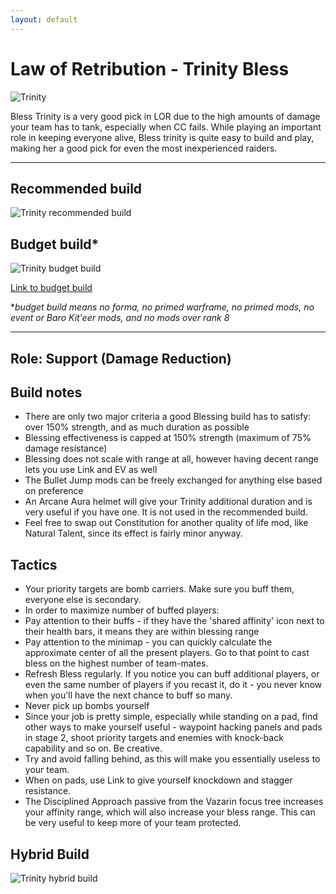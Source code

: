 ```yaml
---
layout: default
---
```

# Law of Retribution - Trinity Bless

![Trinity](http://i.imgur.com/xTe8O30.jpg?1)

Bless Trinity is a very good pick in LOR due to the high amounts of damage your team has to tank, especially when CC fails. While playing an important role in keeping everyone alive, Bless trinity is quite easy to build and play, making her a good pick for even the most inexperienced raiders.

* * *

## Recommended build

![Trinity recommended build](http://i.imgur.com/jK6ROci.jpg)

## Budget build*

![Trinity budget build](http://i.imgur.com/wIwGByd.png)

[Link to budget build](http://warframe-builder.com/Warframes/Builder/Trinity/t_30_0400040040_4-3-5-5-6-5-7-0-5-12-2-5-14-4-5-37-8-5-49-1-8-57-5-5-556-7-5_7-9-49-7-12-11-4-9-14-9-57-8-5-9-556-9-37-14-f-f_0/en/1-0-18)

*_budget build means no forma, no primed warframe, no primed mods, no event or Baro Kit'eer mods, and no mods over rank 8_

* * *

## Role: Support (Damage Reduction)

## Build notes

* There are only two major criteria a good Blessing build has to satisfy: over 150% strength, and as much duration as possible
* Blessing effectiveness is capped at 150% strength (maximum of 75% damage resistance)
* Blessing does not scale with range at all, however having decent range lets you use Link and EV as well
* The Bullet Jump mods can be freely exchanged for anything else based on preference
* An Arcane Aura helmet will give your Trinity additional duration and is very useful if you have one. It is not used in the recommended build.
* Feel free to swap out Constitution for another quality of life mod, like Natural Talent, since its effect is fairly minor anyway.

## Tactics

* Your priority targets are bomb carriers. Make sure you buff them, everyone else is secondary.
* In order to maximize number of buffed players:
* Pay attention to their buffs - if they have the 'shared affinity' icon next to their health bars, it means they are within blessing range
* Pay attention to the minimap - you can quickly calculate the approximate center of all the present players. Go to that point to cast bless on the highest number of team-mates.
* Refresh Bless regularly. If you notice you can buff additional players, or even the same number of players if you recast it, do it - you never know when you'll have the next chance to buff so many.
* Never pick up bombs yourself
* Since your job is pretty simple, especially while standing on a pad, find other ways to make yourself useful - waypoint hacking panels and pads in stage 2, shoot priority targets and enemies with knock-back capability and so on. Be creative.
* Try and avoid falling behind, as this will make you essentially useless to your team.
* When on pads, use Link to give yourself knockdown and stagger resistance.
* The Disciplined Approach passive from the Vazarin focus tree increases your affinity range, which will also increase your bless range. This can be very useful to keep more of your team protected.

## Hybrid Build

![Trinity hybrid build](http://i.imgur.com/HYyrIRe.png)

